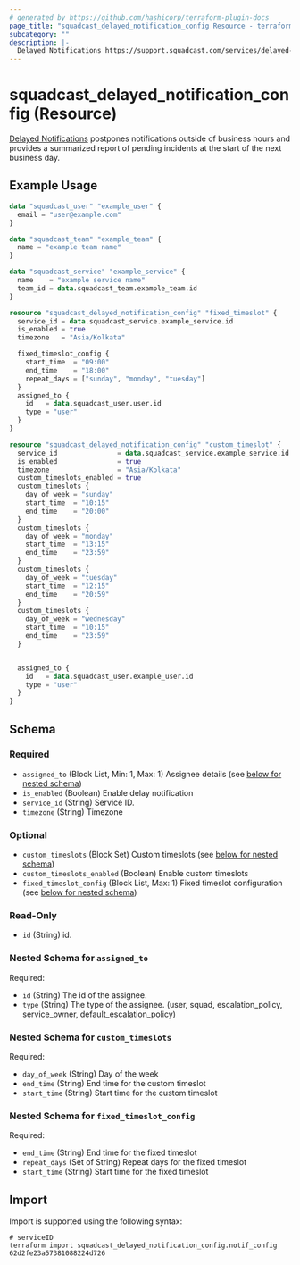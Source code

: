 ```yaml
---
# generated by https://github.com/hashicorp/terraform-plugin-docs
page_title: "squadcast_delayed_notification_config Resource - terraform-provider-squadcast"
subcategory: ""
description: |-
  Delayed Notifications https://support.squadcast.com/services/delayed-notifications postpones notifications outside of business hours and provides a summarized report of pending incidents at the start of the next business day.
---
```


# squadcast_delayed_notification_config (Resource)

[Delayed Notifications](https://support.squadcast.com/services/delayed-notifications) postpones notifications outside of business hours and provides a summarized report of pending incidents at the start of the next business day.

## Example Usage

```terraform
data "squadcast_user" "example_user" {
  email = "user@example.com"
}

data "squadcast_team" "example_team" {
  name = "example team name"
}

data "squadcast_service" "example_service" {
  name    = "example service name"
  team_id = data.squadcast_team.example_team.id
}

resource "squadcast_delayed_notification_config" "fixed_timeslot" {
  service_id = data.squadcast_service.example_service.id
  is_enabled = true
  timezone   = "Asia/Kolkata"

  fixed_timeslot_config {
    start_time  = "09:00"
    end_time    = "18:00"
    repeat_days = ["sunday", "monday", "tuesday"]
  }
  assigned_to {
    id   = data.squadcast_user.user.id
    type = "user"
  }
}

resource "squadcast_delayed_notification_config" "custom_timeslot" {
  service_id               = data.squadcast_service.example_service.id
  is_enabled               = true
  timezone                 = "Asia/Kolkata"
  custom_timeslots_enabled = true
  custom_timeslots {
    day_of_week = "sunday"
    start_time  = "10:15"
    end_time    = "20:00"
  }
  custom_timeslots {
    day_of_week = "monday"
    start_time  = "13:15"
    end_time    = "23:59"
  }
  custom_timeslots {
    day_of_week = "tuesday"
    start_time  = "12:15"
    end_time    = "20:59"
  }
  custom_timeslots {
    day_of_week = "wednesday"
    start_time  = "10:15"
    end_time    = "23:59"
  }


  assigned_to {
    id   = data.squadcast_user.example_user.id
    type = "user"
  }
}
```

<!-- schema generated by tfplugindocs -->
## Schema

### Required

- `assigned_to` (Block List, Min: 1, Max: 1) Assignee details (see [below for nested schema](#nestedblock--assigned_to))
- `is_enabled` (Boolean) Enable delay notification
- `service_id` (String) Service ID.
- `timezone` (String) Timezone

### Optional

- `custom_timeslots` (Block Set) Custom timeslots (see [below for nested schema](#nestedblock--custom_timeslots))
- `custom_timeslots_enabled` (Boolean) Enable custom timeslots
- `fixed_timeslot_config` (Block List, Max: 1) Fixed timeslot configuration (see [below for nested schema](#nestedblock--fixed_timeslot_config))

### Read-Only

- `id` (String) id.

<a id="nestedblock--assigned_to"></a>
### Nested Schema for `assigned_to`

Required:

- `id` (String) The id of the assignee.
- `type` (String) The type of the assignee. (user, squad, escalation_policy, service_owner, default_escalation_policy)


<a id="nestedblock--custom_timeslots"></a>
### Nested Schema for `custom_timeslots`

Required:

- `day_of_week` (String) Day of the week
- `end_time` (String) End time for the custom timeslot
- `start_time` (String) Start time for the custom timeslot


<a id="nestedblock--fixed_timeslot_config"></a>
### Nested Schema for `fixed_timeslot_config`

Required:

- `end_time` (String) End time for the fixed timeslot
- `repeat_days` (Set of String) Repeat days for the fixed timeslot
- `start_time` (String) Start time for the fixed timeslot

## Import

Import is supported using the following syntax:

```shell
# serviceID
terraform import squadcast_delayed_notification_config.notif_config 62d2fe23a57381088224d726
```
